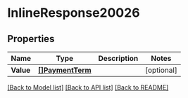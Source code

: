 # InlineResponse20026

## Properties

Name | Type | Description | Notes
------------ | ------------- | ------------- | -------------
**Value** | [**[]PaymentTerm**](paymentTerm.md) |  | [optional] 

[[Back to Model list]](../README.md#documentation-for-models) [[Back to API list]](../README.md#documentation-for-api-endpoints) [[Back to README]](../README.md)


